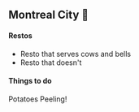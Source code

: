 ## Montreal City :dancer:

#### Restos
- Resto that serves cows and bells
- Resto that doesn't

#### Things to do
Potatoes Peeling!
